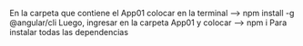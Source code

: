 En la carpeta que contiene el App01 colocar en la terminal --> 
npm install -g @angular/cli
Luego, ingresar en la carpeta App01 y colocar -->
npm i 
Para instalar todas las dependencias
